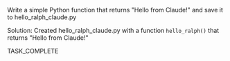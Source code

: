 Write a simple Python function that returns "Hello from Claude!" and save it to hello_ralph_claude.py

Solution: Created hello_ralph_claude.py with a function `hello_ralph()` that returns "Hello from Claude!"

TASK_COMPLETE